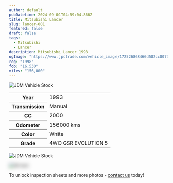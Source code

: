 ```yaml
---
author: default
pubDatetime: 2024-09-01T04:59:04.866Z
title: Mitsubishi Lancer
slug: lancer-001
featured: false
draft: false
tags:
  - Mitsubishi
  - Lancer
description: Mitsubishi Lancer 1998
ogImage: "https://www.jpctrade.com/vehicle_image/172526868466d582cc80733_6100_a.jpeg"
reg: "1998"
fob: "16,530"
miles: "156,000"
---
```

![JDM Vehicle Stock](https://www.jpctrade.com/vehicle_image/172526868466d582cc80733_6100_a.jpeg)

<table>
  <tr>
    <th>Year</th>
    <td>1993</td>
  </tr>
  <tr>
    <th>Transmission</th>
    <td>Manual</td>
  </tr>
  <tr>
    <th>CC</th>
    <td>2000</td>
  </tr>
    <tr>
    <th>Odometer</th>
    <td>156000 kms</td>
  </tr>
      <tr>
    <th>Color</th>
    <td>White</td>
  </tr>
      <tr>
    <th>Grade</th>
    <td>4WD GSR EVOLUTION 5</td>
</table>
                          
![JDM Vehicle Stock](https://www.jpctrade.com/vehicle_image/172526868766d582cf20664_6100_b.jpeg)

<img src="https://res.cloudinary.com/indridcold/image/upload/v1725367816/JDM/ksozjv4txfckpiejnhj9.png" alt="Alt text" style="filter: blur(7px);">

To unlock inspection sheets and more photos - [contact us](../../contact) today!